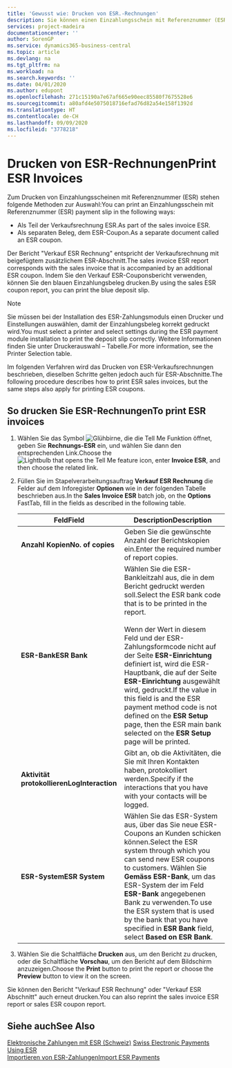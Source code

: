 ```yaml
---
title: 'Gewusst wie: Drucken von ESR.-Rechnungen'
description: Sie können einen Einzahlungsschein mit Referenznummer (ESR) auf mehrere Arten drucken.
services: project-madeira
documentationcenter: ''
author: SorenGP
ms.service: dynamics365-business-central
ms.topic: article
ms.devlang: na
ms.tgt_pltfrm: na
ms.workload: na
ms.search.keywords: ''
ms.date: 04/01/2020
ms.author: edupont
ms.openlocfilehash: 271c15190a7e67af665e90eec85580f7675528e6
ms.sourcegitcommit: a80afd4e5075018716efad76d82a54e158f1392d
ms.translationtype: HT
ms.contentlocale: de-CH
ms.lasthandoff: 09/09/2020
ms.locfileid: "3778218"
---
```

# <a name="print-esr-invoices"></a><span data-ttu-id="c60bc-103">Drucken von ESR-Rechnungen</span><span class="sxs-lookup"><span data-stu-id="c60bc-103">Print ESR Invoices</span></span>
<span data-ttu-id="c60bc-104">Zum Drucken von Einzahlungsscheinen mit Referenznummer (ESR) stehen folgende Methoden zur Auswahl:</span><span class="sxs-lookup"><span data-stu-id="c60bc-104">You can print an Einzahlungsschein mit Referenznummer (ESR) payment slip in the following ways:</span></span>  

- <span data-ttu-id="c60bc-105">Als Teil der Verkaufsrechnung ESR.</span><span class="sxs-lookup"><span data-stu-id="c60bc-105">As part of the sales invoice ESR.</span></span>  
- <span data-ttu-id="c60bc-106">Als separaten Beleg, dem ESR-Coupon.</span><span class="sxs-lookup"><span data-stu-id="c60bc-106">As a separate document called an ESR coupon.</span></span>  

<span data-ttu-id="c60bc-107">Der Bericht "Verkauf ESR Rechnung" entspricht der Verkaufsrechnung mit beigefügtem zusätzlichem ESR-Abschnitt.</span><span class="sxs-lookup"><span data-stu-id="c60bc-107">The sales invoice ESR report corresponds with the sales invoice that is accompanied by an additional ESR coupon.</span></span> <span data-ttu-id="c60bc-108">Indem Sie den Verkauf ESR-Couponsbericht verwenden, können Sie den blauen Einzahlungsbeleg drucken.</span><span class="sxs-lookup"><span data-stu-id="c60bc-108">By using the sales ESR coupon report, you can print the blue deposit slip.</span></span>  

> [!NOTE]  
>  <span data-ttu-id="c60bc-109">Sie müssen bei der Installation des ESR-Zahlungsmoduls einen Drucker und Einstellungen auswählen, damit der Einzahlungsbeleg korrekt gedruckt wird.</span><span class="sxs-lookup"><span data-stu-id="c60bc-109">You must select a printer and select settings during the ESR payment module installation to print the deposit slip correctly.</span></span> <span data-ttu-id="c60bc-110">Weitere Informationen finden Sie unter Druckerauswahl – Tabelle.</span><span class="sxs-lookup"><span data-stu-id="c60bc-110">For more information, see the Printer Selection table.</span></span>  

<span data-ttu-id="c60bc-111">Im folgenden Verfahren wird das Drucken von ESR-Verkaufsrechnungen beschrieben, dieselben Schritte gelten jedoch auch für ESR-Abschnitte.</span><span class="sxs-lookup"><span data-stu-id="c60bc-111">The following procedure describes how to print ESR sales invoices, but the same steps also apply for printing ESR coupons.</span></span>  

## <a name="to-print-esr-invoices"></a><span data-ttu-id="c60bc-112">So drucken Sie ESR-Rechnungen</span><span class="sxs-lookup"><span data-stu-id="c60bc-112">To print ESR invoices</span></span>  

1.  <span data-ttu-id="c60bc-113">Wählen Sie das Symbol ![Glühbirne, die die Tell Me Funktion öffnet](../../media/ui-search/search_small.png "Tell me-Funktion"), geben Sie **Rechnungs-ESR** ein, und wählen Sie dann den entsprechenden Link.</span><span class="sxs-lookup"><span data-stu-id="c60bc-113">Choose the ![Lightbulb that opens the Tell Me feature](../../media/ui-search/search_small.png "Tell me what you want to do") icon, enter **Invoice ESR**, and then choose the related link.</span></span>  
2.  <span data-ttu-id="c60bc-114">Füllen Sie im Stapelverarbeitungsauftrag **Verkauf ESR Rechnung** die Felder auf dem Inforegister **Optionen** wie in der folgenden Tabelle beschrieben aus.</span><span class="sxs-lookup"><span data-stu-id="c60bc-114">In the **Sales Invoice ESR** batch job, on the **Options** FastTab, fill in the fields as described in the following table.</span></span>  

    |<span data-ttu-id="c60bc-115">Feld</span><span class="sxs-lookup"><span data-stu-id="c60bc-115">Field</span></span>|<span data-ttu-id="c60bc-116">Description</span><span class="sxs-lookup"><span data-stu-id="c60bc-116">Description</span></span>|  
    |---------------------------------|---------------------------------------|  
    |<span data-ttu-id="c60bc-117">**Anzahl Kopien**</span><span class="sxs-lookup"><span data-stu-id="c60bc-117">**No. of copies**</span></span>|<span data-ttu-id="c60bc-118">Geben Sie die gewünschte Anzahl der Berichtskopien ein.</span><span class="sxs-lookup"><span data-stu-id="c60bc-118">Enter the required number of report copies.</span></span>|  
    |<span data-ttu-id="c60bc-119">**ESR-Bank**</span><span class="sxs-lookup"><span data-stu-id="c60bc-119">**ESR Bank**</span></span>|<span data-ttu-id="c60bc-120">Wählen Sie die ESR-Bankleitzahl aus, die in dem Bericht gedruckt werden soll.</span><span class="sxs-lookup"><span data-stu-id="c60bc-120">Select the ESR bank code that is to be printed in the report.</span></span><br /><br /> <span data-ttu-id="c60bc-121">Wenn der Wert in diesem Feld <Blank> und der ESR-Zahlungsformcode nicht auf der Seite **ESR-Einrichtung** definiert ist, wird die ESR-Hauptbank, die auf der Seite **ESR-Einrichtung** ausgewählt wird, gedruckt.</span><span class="sxs-lookup"><span data-stu-id="c60bc-121">If the value in this field is <Blank> and the ESR payment method code is not defined on the **ESR Setup** page, then the ESR main bank selected on the **ESR Setup** page will be printed.</span></span>|  
    |<span data-ttu-id="c60bc-122">**Aktivität protokollieren**</span><span class="sxs-lookup"><span data-stu-id="c60bc-122">**LogInteraction**</span></span>|<span data-ttu-id="c60bc-123">Gibt an, ob die Aktivitäten, die Sie mit Ihren Kontakten haben, protokolliert werden.</span><span class="sxs-lookup"><span data-stu-id="c60bc-123">Specify if the interactions that you have with your contacts will be logged.</span></span>|  
    |<span data-ttu-id="c60bc-124">**ESR-System**</span><span class="sxs-lookup"><span data-stu-id="c60bc-124">**ESR System**</span></span>|<span data-ttu-id="c60bc-125">Wählen Sie das ESR-System aus, über das Sie neue ESR-Coupons an Kunden schicken können.</span><span class="sxs-lookup"><span data-stu-id="c60bc-125">Select the ESR system through which you can send new ESR coupons to customers.</span></span> <span data-ttu-id="c60bc-126">Wählen Sie **Gemäss ESR-Bank**, um das ESR-System der im Feld **ESR-Bank** angegebenen Bank zu verwenden.</span><span class="sxs-lookup"><span data-stu-id="c60bc-126">To use the ESR system that is used by the bank that you have specified in **ESR Bank** field, select **Based on ESR Bank**.</span></span>|  

3.  <span data-ttu-id="c60bc-127">Wählen Sie die Schaltfläche **Drucken** aus, um den Bericht zu drucken, oder die Schaltfläche **Vorschau**, um den Bericht auf dem Bildschirm anzuzeigen.</span><span class="sxs-lookup"><span data-stu-id="c60bc-127">Choose the **Print** button to print the report or choose the **Preview** button to view it on the screen.</span></span>  

<span data-ttu-id="c60bc-128">Sie können den Bericht "Verkauf ESR Rechnung" oder "Verkauf ESR Abschnitt" auch erneut drucken.</span><span class="sxs-lookup"><span data-stu-id="c60bc-128">You can also reprint the sales invoice ESR report or sales ESR coupon report.</span></span>  

## <a name="see-also"></a><span data-ttu-id="c60bc-129">Siehe auch</span><span class="sxs-lookup"><span data-stu-id="c60bc-129">See Also</span></span>  
 <span data-ttu-id="c60bc-130">[Elektronische Zahlungen mit ESR (Schweiz)](swiss-electronic-payments-using-esr.md) </span><span class="sxs-lookup"><span data-stu-id="c60bc-130">[Swiss Electronic Payments Using ESR](swiss-electronic-payments-using-esr.md) </span></span>  
 [<span data-ttu-id="c60bc-131">Importieren von ESR-Zahlungen</span><span class="sxs-lookup"><span data-stu-id="c60bc-131">Import ESR Payments</span></span>](how-to-import-esr-payments.md)
